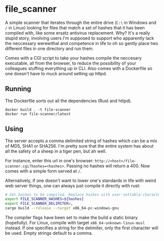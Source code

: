 # file_scanner

A simple scanner that iterates through the entire drive (`C:\` in Windows and `/` in Linux) looking for files that match a set of hashes that it has been compiled with, like some ersatz antivirus replacement. Why? It's a really stupid story, involving users I'm supposed to support who apparently lack the neccessary werewithal and competence in life to oh so gently place two different files in one directory and run them. 

Comes with a CGI script to take your hashes compile the neccesary executable, all from the browser, to reduce the possibility of your colleagues stuffing everything up in CLI. Also comes with a Dockerfile so one doesn't have to muck around setting up httpd.

## Running

The Dockerfile sorts out all the dependencies (Rust and httpd). 

```
docker build . -t file-scanner
docker run file-scanner/latest
```

## Using

The server accepts a comma delimited string of hashes which can be a mix of MD5, SHA1 or SHA256. I'm pretty sure that the entire system has about all the safety of a sheep in a tiger pen, but ah well.

For instance, enter this url in one's browser: `http://<host>/file-scanner.cgi?hashes=<hashes>`. Passing no hashes will return a 400. Now comes with a simple form served at `/`.

Alternatively, if one doesn't want to lower one's standards in life with weird web server things, one can always just compile it directly with rust:

```bash
# Set hashes to be compiled. Replace hashes with user-settable-character-delimited string of hashes
export FILE_SCANNER_HASHES=${hashes}
export FILE_SCANNER_DELIMITER=,
cargo build --release --target x86_64-pc-windows-gnu
```

The compiler flags have been set to make the build a static binary (hopefully). For Linux, compile with target `x86_64-unknown-linux-musl` instead. If one specifies a string for the delimiter, only the first character will be used. Empty strings default to a comma.
